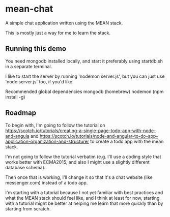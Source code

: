# mean-chat

A simple chat application written using the MEAN stack.

This is mostly just a way for me to learn the stack.

## Running this demo

You need mongodb installed locally, and start it preferably using startdb.sh in a separate terminal.

I like to start the server by running 'nodemon server.js', but you can just use 'node server.js' too, if you'd like.

Recommended global dependencies
  mongodb (homebrew)
  nodemon (npm install -g)


## Roadmap

To begin with, I'm going to follow the tutorial on https://scotch.io/tutorials/creating-a-single-page-todo-app-with-node-and-angula and https://scotch.io/tutorials/node-and-angular-to-do-app-application-organization-and-structurer to create a todo app with the mean stack.

I'm not going to follow the tutorial verbatim (e.g. I'll use a coding style that works better with ECMA2015, and also I might use a slightly different database schema).

Then once that is working, I'll change it so that it's a chat website (like messenger.com) instead of a todo app.

I'm starting with a tutorial because I not yet familiar with best practices and what the MEAN stack should feel like, and I think at least for now, starting with a tutorial might be better at helping me learn that more quickly than by starting from scratch.

